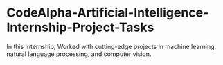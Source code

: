 # CodeAlpha-Artificial-Intelligence-Internship-Project-Tasks
In this internship, Worked with cutting-edge projects in machine learning, natural language processing, and computer vision.
